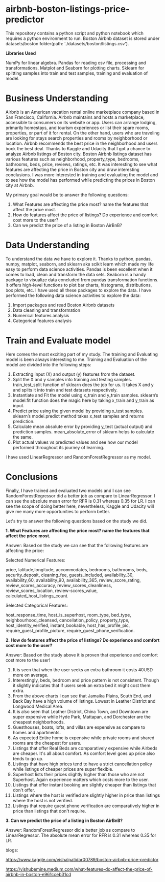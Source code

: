 # airbnb-boston-listings-price-predictor

This repository contains a python script and python notebook which requires a python environment to run. Boston Airbnb dataset is stored under datasets/boston folder(path: './datasets/boston/listings.csv').

**Libraries Used**

NumPy for linear algebra.
Pandas for reading csv file, processing and transformations.
Matplot and Seaborn for plotting charts.
Sklearn for splitting samples into train and test samples, training and evaluation of model.

# Business Understanding
Airbnb is an American vacation rental online marketplace company based in San Francisco, California. Airbnb maintains and hosts a marketplace, accessible to consumers on its website or app. Users can arrange lodging, primarily homestays, and tourism experiences or list their spare rooms, properties, or part of it for rental. On the other hand, users who are traveling are looking for stays search properties and rooms by neighborhood or location. Airbnb recommends the best price in the neighborhood and users book the best deal. Thanks to Kaggle and Udacity that I got a chance to analyze Airbnb listings of Boston city. Boston Airbnb listings dataset has various features such as neighborhood, property_type, bedrooms, bathrooms, beds, price, reviews, ratings, etc. It was interesting to see what features are affecting the price in Boston city and draw interesting conclusions. I was more interested in training and evaluating the model and to see how the model has performed while predicting the prices in Boston city at Airbnb. 

My primary goal would be to answer the following questions:

1. What Features are affecting the price most? name the features that affect the price most.
2. How do features affect the price of listings? Do experience and comfort cost more to the user?
3. Can we predict the price of a listing in Boston AirBnB?

# Data Understanding
To understand the data we have to explore it. Thanks to python, pandas, numpy, matplot, seaborn, and sklearn aka scikit learn which made my life easy to perform data science activities. Pandas is been excellent when it comes to load, clean and transform the data sets. Seaborn is a handy package to visualize data concluded from pandas transformation functions. It offers high-level functions to plot bar charts, histograms, distributions, box plots, etc. I have used all these packages to explore the data. I have performed the following data science activities to explore the data:

1. Import packages and read Boston Airbnb datasets
2. Data cleaning and transformation
3. Numerical features analysis
4. Categorical features analysis

# Train and Evaluate model
Here comes the most exciting part of my study. The training and Evaluating model is been always interesting to me. Training and Evaluation of the model are divided into the following steps:

1. Extracting input (X) and output (y) features from the dataset.
2. Split the X and y samples into training and testing samples. train_test_split function of sklearn does the job for us. It takes X and y and splits it into train and test datasets respectively.
3. Instantiate and Fit the model using x_train and y_train samples. sklearn’s model.fit function does the magic here by taking x_train and y_train as input.
4. Predict price using the given model by providing x_test samples. sklearn’s model.predict method takes x_test samples and returns prediction.
5. Calculate mean absolute error by providing y_test (actual output) and prediction samples. mean_absolute_error of sklearn helps to calculate the same.
6. Plot actual values vs predicted values and see how our model performed throughout its journey of learning.

I have used LinearRegressor and RandomForestRegressor as my model.

# Conclusions

Finally, I have trained and evaluated two models and I can see RandomForestRegressor did a better job as compare to LinearRegressor. I can see the absolute mean error for RFR is 0.31 whereas 0.35 for LR. I can see the scope of doing better here, nevertheless, Kaggle and Udacity will give me many more opportunities to perform better.

Let's try to answer the following questions based on the study we did.

**1. What Features are affecting the price most? name the features that affect the price most.**

Answer: Based on the study we can see that the following features are affecting the price:

Selected Numerical Features:

price, latitude,longitude, accommodates, bedrooms, bathrooms, beds, security_deposit, cleaning_fee, guests_included, availability_30, availability_60, availability_90, availability_365, review_score_rating, review_scores_accuracy, review_scores_cleanliness, review_scores_location, review-scores_value, calculated_host_listings_count.

Selected Categorical Features:

host_response_time, host_is_superhost, room_type, bed_type, neighbourhood_cleansed, cancellation_policy, property_type, host_identity_verified, instant_bookable, host_has_profile_pic, require_guest_profile_picture, require_guest_phone_verification.


**2. How do features affect the price of listings? Do experience and comfort cost more to the user?**

Answer: Based on the study above it is proven that experience and comfort cost more to the user!

1. It is seen that when the user seeks an extra bathroom it costs 40USD more on average.
2. Interestingly, beds, bedroom and price pattern is not consistent. Though it slightly indicates that if users seek an extra bed it might cost them extra.
3. From the above charts I can see that Jamaika Plains, South End, and Back Bay have a high volume of listings. Lowest in Leather District and Longwood Medical Area.
4. It is also seen that Leather District, China Town, and Downtown are super expensive while Hyde Park, Mattapan, and Dorchester are the cheapest neighborhoods.
5. Guesthouses, boats, lofts, and villas are expensive as compare to homes and apartments.
6. As expected Entire home is expensive while private rooms and shared rooms are the cheapest for users.
7. Listings that offer Real Beds are comparatively expensive while Airbeds are cheaper. It's all about comfort. As comfort level goes up price also tends to go up.
8. Listings that have high prices tend to have a strict cancellation policy while listings of cheaper prices are super flexible.
9. Superhost lists their prices slightly higher than those who are not Superhost. Again experience matters which costs more to the user.
10. Listings that offer instant booking are slightly cheaper than listings that don't offer.
11. Listings where the host is verified are slightly higher in price than listings where the host is not verified.
12. Listings that require guest phone verification are comparatively higher in price than listings that don't require.

**3. Can we predict the price of a listing in Boston AirBnB?**

Answer: RandomForestRegressor did a better job as compare to LinearRegressor. The absolute mean error for RFR is 0.31 whereas 0.35 for LR.

blogs: 

https://www.kaggle.com/vishalpatidar00789/boston-airbnb-price-predictor

https://vishubemine.medium.com/what-features-do-affect-the-price-of-airbnb-in-boston-e961cceb31cd
